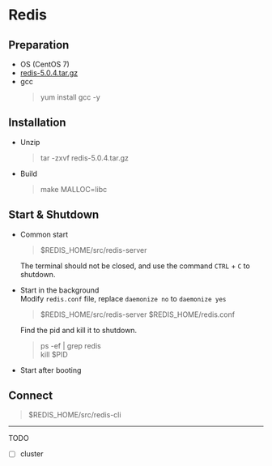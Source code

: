 # Redis

## Preparation
- OS (CentOS 7)
- [redis-5.0.4.tar.gz](http://download.redis.io/releases/redis-5.0.4.tar.gz)
- gcc
  > yum install gcc -y

## Installation
- Unzip
  > tar -zxvf redis-5.0.4.tar.gz
- Build
  > make MALLOC=libc

## Start & Shutdown

- Common start
  > $REDIS_HOME/src/redis-server

  The terminal should not be closed, and use the command `CTRL` + `C` to shutdown.

- Start in the background  
  Modify `redis.conf` file, replace `daemonize no` to `daemonize yes`
  > $REDIS_HOME/src/redis-server $REDIS_HOME/redis.conf

  Find the pid and kill it to shutdown.
  > ps -ef | grep redis  
  kill $PID

- Start after booting

## Connect
> $REDIS_HOME/src/redis-cli

---
TODO
- [ ] cluster

